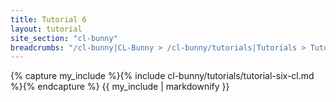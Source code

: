 ```yaml
---
title: Tutorial 6
layout: tutorial
site_section: "cl-bunny"
breadcrumbs: "/cl-bunny|CL-Bunny > /cl-bunny/tutorials|Tutorials > Tutorial 6"
---
```


{% capture my_include %}{% include cl-bunny/tutorials/tutorial-six-cl.md %}{% endcapture %}
{{ my_include | markdownify }}
